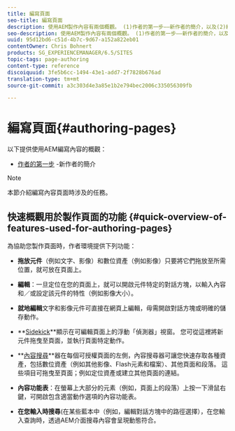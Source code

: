 ```yaml
---
title: 編寫頁面
seo-title: 編寫頁面
description: 使用AEM製作內容有兩個概觀。 (1)作者的第一步——新作者的簡介，以及(2)編寫頁面的快速指南——主要動作的快速指南（高階）。
seo-description: 使用AEM製作內容有兩個概觀。 (1)作者的第一步——新作者的簡介，以及(2)編寫頁面的快速指南——主要動作的快速指南（高階）。
uuid: 95d12bd6-c51d-4b7c-9d67-a152a822eb01
contentOwner: Chris Bohnert
products: SG_EXPERIENCEMANAGER/6.5/SITES
topic-tags: page-authoring
content-type: reference
discoiquuid: 3fe5b6cc-1494-43e1-add7-2f7828b676ad
translation-type: tm+mt
source-git-commit: a3c303d4e3a85e1b2e794bec2006c335056309fb

---
```



# 編寫頁面{#authoring-pages}

以下提供使用AEM編寫內容的概觀：

* [作者的第一步](/help/sites-classic-ui-authoring/classic-page-author-first-steps.md) -新作者的簡介

>[!NOTE]
>
>本節介紹編寫內容頁面時涉及的任務。 <!-- There are many additional features closely related to page authoring, these are covered under [Site and Page Features](/sites-classic-ui-authoring/classic-feature.md). -->

## 快速概觀用於製作頁面的功能 {#quick-overview-of-features-used-for-authoring-pages}

為協助您製作頁面時，作者環境提供下列功能：

* **拖放元件**（例如文字、影像）和數位資產（例如影像）只要將它們拖放至所需位置，就可放在頁面上。

* **編輯**：一旦定位在您的頁面上，就可以開啟元件特定的對話方塊，以輸入內容和／或設定該元件的特性（例如影像大小）。

* **就地編輯**&#x200B;文字和影像元件可直接在網頁上編輯，毋需開啟對話方塊或明確的儲存動作。

* **[Sidekick](/help/sites-classic-ui-authoring/classic-page-author-env-tools.md#sidekickclassicui)**顯示在可編輯頁面上的浮動「偵測器」視窗。 您可從這裡將新元件拖曳至頁面，並執行頁面特定動作。

* **[內容搜尋](/help/sites-classic-ui-authoring/classic-page-author-env-tools.md#thecontentfinderclassicui)**器在每個可授權頁面的左側，內容搜尋器可讓您快速存取各種資產，包括數位資產（例如其他影像、Flash元素和檔案）、其他頁面和段落。 這些項目可拖曳至頁面；例如定位資產或建立其他頁面的連結。

* **內容功能表**：在螢幕上大部分的元素（例如，頁面上的段落）上按一下滑鼠右鍵，可開啟包含適當動作選項的內容功能表。

* **在您輸入時搜尋**(在某些藍本中（例如，編輯對話方塊中的路徑選擇），在您輸入查詢時，透過AEM介面搜尋內容會呈現動態符合。

